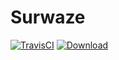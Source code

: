 # Surwaze
[![TravisCI](https://api.travis-ci.org/Surwaze/Surwaze.svg?branch=master)](https://travis-ci.org/Surwaze/Surwaze) [ ![Download](https://api.bintray.com/packages/lmntrx-tech/Surwaze/Surwaze/images/download.svg) ](https://bintray.com/lmntrx-tech/Surwaze/Surwaze/_latestVersion)